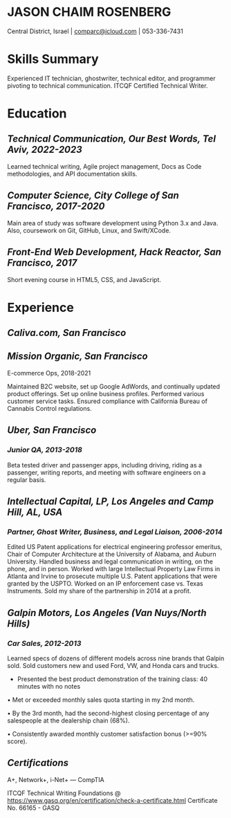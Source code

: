 # JASON CHAIM ROSENBERG

Central District, Israel | <comparc@icloud.com> | 053-336-7431
# Skills Summary
Experienced IT technician, ghostwriter, technical editor, and programmer pivoting to technical communication. ITCQF Certified Technical Writer.
# **Education**
## ***Technical Communication, Our Best Words, Tel Aviv, 2022-2023***
Learned technical writing, Agile project management, Docs as Code methodologies, and API documentation skills.
## ***Computer Science, City College of San Francisco, 2017-2020***
Main area of study was software development using Python 3.x and Java. Also, coursework on Git, GitHub, Linux, and Swift/XCode.

## ***Front-End Web Development, Hack Reactor, San Francisco, 2017***
Short evening course in HTML5, CSS, and JavaScript.

# **Experience**
## ***Caliva.com, San Francisco***
## ***Mission Organic, San Francisco***
E-commerce Ops, 2018-2021

Maintained B2C website, set up Google AdWords, and continually updated product offerings. Set up online business profiles. Performed various customer service tasks. Ensured compliance with California Bureau of Cannabis Control regulations.
##
## ***Uber, San Francisco***
### *Junior QA, 2013-2018*
Beta tested driver and passenger apps, including driving, riding as a passenger, writing reports, and meeting with software engineers on a regular basis.
## ***Intellectual Capital, LP, Los Angeles and Camp Hill, AL, USA***
### *Partner, Ghost Writer, Business, and Legal Liaison, 2006-2014*
Edited US Patent applications for electrical engineering professor emeritus, Chair of Computer Architecture at the University of Alabama, and Auburn University. Handled business and legal communication in writing, on the phone, and in person. Worked with large Intellectual Property Law Firms in Atlanta and Irvine to prosecute multiple U.S. Patent applications that were granted by the USPTO. Worked on an IP enforcement case vs. Texas Instruments. Sold my share of the partnership in 2014 at a profit.
## ***Galpin Motors, Los Angeles (Van Nuys/North Hills)***
### *Car Sales, 2012-2013*

Learned specs of dozens of different models across nine brands that Galpin sold. Sold customers new and used Ford, VW, and Honda cars and trucks.

* Presented the best product demonstration of the training class: 40 minutes with no notes

•	Met or exceeded monthly sales quota starting in my 2nd month.

•	By the 3rd month, had the second-highest closing percentage of any salespeople at the dealership chain (68%).

•	Consistently awarded monthly customer satisfaction bonus (>=90% score).

## ***Certifications***

A+, Network+, i-Net+ — CompTIA

ITCQF Technical Writing Foundations @ https://www.gasq.org/en/certification/check-a-certificate.html Certificate No. 66165 - GASQ
